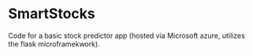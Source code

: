 # SmartStocks
Code for a basic stock predictor app (hosted via Microsoft azure, utilizes the flask microframekwork).
